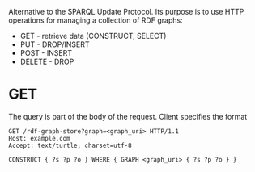 Alternative to the SPARQL Update Protocol. Its purpose is to use HTTP operations for managing a collection of RDF graphs:
- GET - retrieve data (CONSTRUCT, SELECT)
- PUT - DROP/INSERT
- POST - INSERT
- DELETE - DROP

# GET
The query is part of the body of the request. Client specifies the format 

```http
GET /rdf-graph-store?graph=<graph_uri> HTTP/1.1
Host: example.com
Accept: text/turtle; charset=utf-8

CONSTRUCT { ?s ?p ?o } WHERE { GRAPH <graph_uri> { ?s ?p ?o } }
```
